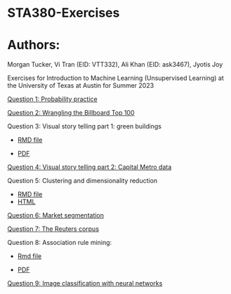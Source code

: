 # STA380-Exercises

# Authors:
Morgan Tucker, Vi Tran (EID: VTT332), Ali Khan (EID: ask3467), Jyotis Joy

Exercises for Introduction to Machine Learning (Unsupervised Learning) at the University of Texas at Austin for Summer 2023

[Question 1: Probability practice](https://github.com/morgansaccount/STA380-Exercises/blob/main/Probability_Question_1%20(1).pdf)

[Question 2: Wrangling the Billboard Top 100](https://github.com/morgansaccount/STA380-Exercises/blob/main/Wrangling%20The%20Billboard%20Top%20100.ipynb)

Question 3: Visual story telling part 1: green buildings

- [RMD file](https://github.com/morgansaccount/STA380-Exercises/blob/main/Visual%20story%20telling%20part%201%20GreenBuildings.Rmd)

- [PDF](https://github.com/morgansaccount/STA380-Exercises/blob/main/Visual%20story%20telling%20part%201%20GreenBuildings.pdf)

[Question 4: Visual story telling part 2: Capital Metro data](https://github.com/morgansaccount/STA380-Exercises/blob/main/Visual%20story%20telling%20part%202.ipynb)

Question 5: Clustering and dimensionality reduction

- [RMD file]([https://github.com/morgansaccount/STA380-Exercises/blob/main/README.md](https://github.com/morgansaccount/STA380-Exercises/blob/main/Clustering_Dim_Reduction.Rmd))
- [HTML]()

[Question 6: Market segmentation](https://github.com/morgansaccount/STA380-Exercises/blob/main/Market%20Segmentation.ipynb)

[Question 7: The Reuters corpus](url)

Question 8: Association rule mining:

- [Rmd file](https://github.com/morgansaccount/STA380-Exercises/blob/main/Association%20Rule%20Mininng.Rmd)

- [PDF](https://github.com/morgansaccount/STA380-Exercises/blob/main/Association-Rule-Mininng.pdf)

[Question 9: Image classification with neural networks](https://github.com/morgansaccount/STA380-Exercises/blob/main/Image%20Classification%20with%20Neural%20Networks%20(1).ipynb)
